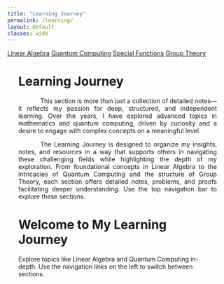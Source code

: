 ```yaml
---
title: "Learning Journey"
permalink: /learning/
layout: default
classes: wide
---
```


<div class="learning-topnav">
  <a href="/linalg/">Linear Algebra</a>
  <a href="/qc#">Quantum Computing</a>
  <a href="/quantum-computing/">Special Functions</a>
  <a href="/quantum-computing/">Group Theory</a>
</div>

<style>
.learning-content {
  margin-left: 5%;
  margin-right: 5%;
  max-width: 100%;
}
.text-block {
    text-align: justify;
    text-indent: 50px;
    max-width: 100%;
}
</style>

<div class="learning-content">
  <h1>Learning Journey</h1>

<a name="linear-algebra"></a>
<div class="text-block">
 <p>This section is more than just a collection of detailed notes—it reflects my passion for deep, structured, and independent learning. Over the years, I have explored advanced topics in mathematics and quantum computing, driven by curiosity and a desire to engage with complex concepts on a meaningful level.</p>
 <p>The Learning Journey is designed to organize my insights, notes, and resources in a way that supports others in navigating these challenging fields while highlighting the depth of my exploration. From foundational concepts in Linear Algebra to the intricacies of Quantum Computing and the structure of Group Theory, each section offers detailed notes, problems, and proofs facilitating deeper understanding. Use the top navigation bar to explore these sections.</p>
</div>


<h1>Welcome to My Learning Journey</h1>
<p>Explore topics like Linear Algebra and Quantum Computing in-depth. Use the navigation links on the left to switch between sections.</p>
